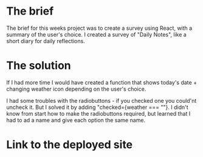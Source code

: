 # The brief

The brief for this weeks project was to create a survey using React, with a summary of the user's choice. I created a survey of "Daily Notes", like a short diary for daily reflections.

# The solution

If I had more time I would have created a function that shows today's date + changing weather icon depending on the user's choice. 

I had some troubles with the radiobuttons - if you checked one you could'nt uncheck it. But I solved it by adding "checked={weather === ""}. I didn't know from start how to make the radiobuttons required, but learned that I had to ad a name and give each option the same name.


# Link to the deployed site
